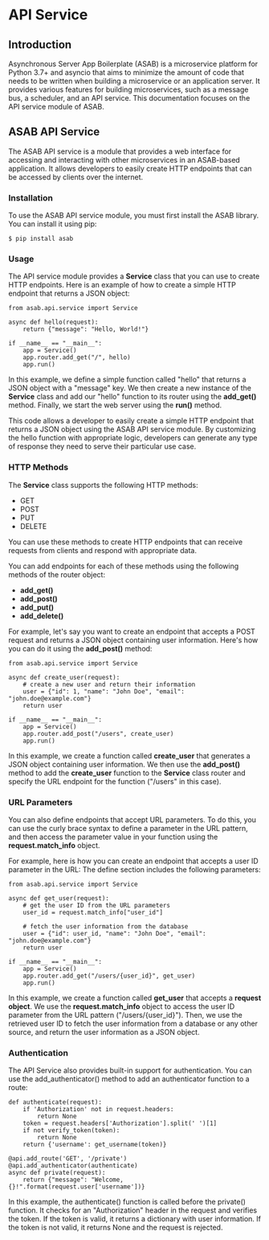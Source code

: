 # API Service

## Introduction
Asynchronous Server App Boilerplate (ASAB) is a microservice platform for Python 3.7+ and asyncio that aims to minimize the amount of code that needs to be written when building a microservice or an application server. It provides various features for building microservices, such as a message bus, a scheduler, and an API service. This documentation focuses on the API service module of ASAB.

## ASAB API Service
The ASAB API service is a module that provides a web interface for accessing and interacting with other microservices in an ASAB-based application. It allows developers to easily create HTTP endpoints that can be accessed by clients over the internet.

### Installation
To use the ASAB API service module, you must first install the ASAB library. You can install it using pip:

```
$ pip install asab
```

### Usage

The API service module provides a **Service** class that you can use to create HTTP endpoints. Here is an example of how to create a simple HTTP endpoint that returns a JSON object:

```
from asab.api.service import Service

async def hello(request):
    return {"message": "Hello, World!"}

if __name__ == "__main__":
    app = Service()
    app.router.add_get("/", hello)
    app.run()
```
In this example, we define a simple function called "hello" that returns a JSON object with a "message" key. We then create a new instance of the **Service** class and add our "hello" function to its router using the **add_get()** method. Finally, we start the web server using the **run()** method.

This code allows a developer to easily create a simple HTTP endpoint that returns a JSON object using the ASAB API service module. By customizing the hello function with appropriate logic, developers can generate any type of response they need to serve their particular use case.

### HTTP Methods

The **Service** class supports the following HTTP methods:

- GET
- POST
- PUT
- DELETE

You can use these methods to create HTTP endpoints that can receive requests from clients and respond with appropriate data.

You can add endpoints for each of these methods using the following methods of the router object:

- **add_get()**
- **add_post()**
- **add_put()**
- **add_delete()**

For example, let's say you want to create an endpoint that accepts a POST request and returns a JSON object containing user information. Here's how you can do it using the **add_post()** method:

```
from asab.api.service import Service

async def create_user(request):
    # create a new user and return their information
    user = {"id": 1, "name": "John Doe", "email": "john.doe@example.com"}
    return user

if __name__ == "__main__":
    app = Service()
    app.router.add_post("/users", create_user)
    app.run()
```

In this example, we create a function called **create_user** that generates a JSON object containing user information. We then use the **add_post()** method to add the **create_user** function to the **Service** class router and specify the URL endpoint for the function ("/users" in this case).

### URL Parameters

You can also define endpoints that accept URL parameters. To do this, you can use the curly brace syntax to define a parameter in the URL pattern, and then access the parameter value in your function using the **request.match_info** object.

For example, here is how you can create an endpoint that accepts a user ID parameter in the URL:
The define section includes the following parameters:

```
from asab.api.service import Service

async def get_user(request):
    # get the user ID from the URL parameters
    user_id = request.match_info["user_id"]
    
    # fetch the user information from the database
    user = {"id": user_id, "name": "John Doe", "email": "john.doe@example.com"}
    return user

if __name__ == "__main__":
    app = Service()
    app.router.add_get("/users/{user_id}", get_user)
    app.run()
```

In this example, we create a function called **get_user** that accepts a **request object**. We use the **request.match_info** object to access the user ID parameter from the URL pattern ("/users/{user_id}"). Then, we use the retrieved user ID to fetch the user information from a database or any other source, and return the user information as a JSON object.

### Authentication

The API Service also provides built-in support for authentication. You can use the add_authenticator() method to add an authenticator function to a route:

```
def authenticate(request):
    if 'Authorization' not in request.headers:
        return None
    token = request.headers['Authorization'].split(' ')[1]
    if not verify_token(token):
        return None
    return {'username': get_username(token)}

@api.add_route('GET', '/private')
@api.add_authenticator(authenticate)
async def private(request):
    return {"message": "Welcome, {}!".format(request.user['username'])}
```

In this example, the authenticate() function is called before the private() function. It checks for an "Authorization" header in the request and verifies the token. If the token is valid, it returns a dictionary with user information. If the token is not valid, it returns None and the request is rejected.

